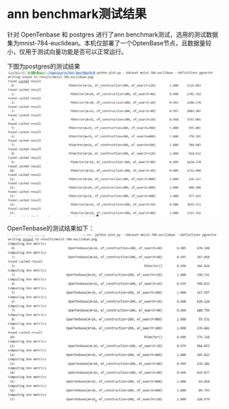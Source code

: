 # ann benchmark测试结果

针对 OpenTenbase 和 postgres 进行了ann benchmark测试，选用的测试数据集为mnist-784-euclidean。本机仅部署了一个OptenBase节点，且数据量较小，仅用于测试向量功能是否可以正常运行。

下图为postgres的测试结果
![alt text](./images/pg_ann.png)

OpenTenbase的测试结果如下：
![alt text](./images/opentenbase_ann.png)